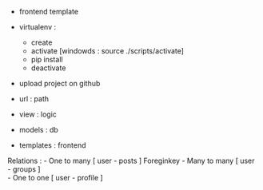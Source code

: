  - frontend template
 - virtualenv : 
    - create 
    - activate [windowds : source ./scripts/activate]
    - pip install 
    - deactivate 

- upload project on github

- url : path 
- view : logic 
- models : db
- templates : frontend





Relations : 
    - One to many    [ user - posts ]   Foreginkey
    - Many to many   [ user - groups ]  
    - One to one  [ user - profile ]